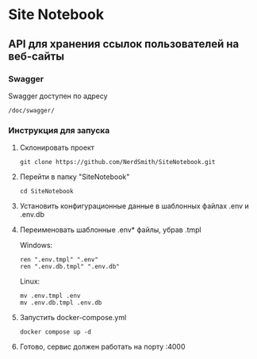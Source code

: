 # Site Notebook
## API для хранения ссылок пользователей на веб-сайты

### Swagger

Swagger доступен по адресу

```
/doc/swagger/
```

### Инструкция для запуска

1. Склонировать проект
    ```
    git clone https://github.com/NerdSmith/SiteNotebook.git
    ```

2. Перейти в папку "SiteNotebook"
    ```
    cd SiteNotebook
    ```
3. Установить конфигурационные данные в шаблонных файлах .env и .env.db
4. Переименовать шаблонные .env* файлы, убрав .tmpl  
   
   Windows:
   ```
   ren ".env.tmpl" ".env"
   ren ".env.db.tmpl" ".env.db"
   ```
   Linux:
   ```
   mv .env.tmpl .env
   mv .env.db.tmpl .env.db
   ```
5. Запустить docker-compose.yml
   ```
   docker compose up -d
   ```
6. Готово, сервис должен работать на порту :4000